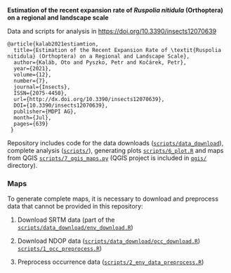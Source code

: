 **Estimation of the recent expansion rate of _Ruspolia nitidula_ (Orthoptera) on a regional and landscape scale**

Data and scripts for analysis in https://doi.org/10.3390/insects12070639
```
@article{kalab2021estiamtion,
  title={Estimation of the Recent Expansion Rate of \textit{Ruspolia nitidula} (Orthoptera) on a Regional and Landscape Scale},
  author={Kaláb, Oto and Pyszko, Petr and Kočárek, Petr},
  year={2021},
  volume={12},
  number={7},
  journal={Insects},
  ISSN={2075-4450},
  url={http://dx.doi.org/10.3390/insects12070639},
  DOI={10.3390/insects12070639},
  publisher={MDPI AG},
  month={Jul},
  pages={639}
 }
```

Repository includes code for the data downloads ([`scripts/data_download`](https://github.com/kalab-oto/ruspolia-wip/tree/master/scripts/data_download)), complete analysis ([`scripts/`](https://github.com/kalab-oto/ruspolia-wip/tree/master/scripts)), generating plots [`scripts/6_plot.R`](https://github.com/kalab-oto/ruspolia-wip/blob/b838c3853a68eef03b9e6c311973f4df238f36b5/scripts/6_plot.R) and maps from QGIS [`scripts/7_qgis_maps.py`](https://github.com/kalab-oto/ruspolia-wip/blob/b838c3853a68eef03b9e6c311973f4df238f36b5/scripts/7_qgis_maps) (QGIS project is included in [`qgis/`](https://github.com/kalab-oto/ruspolia-wip/tree/master/qgis) directory).

### Maps
To generate complete maps, it is necessary to download and preprocess data that cannot be provided in this repository:

1. Download SRTM data (part of the [`scripts/data_download/env_download.R`](https://github.com/kalab-oto/ruspolia-wip/blob/master/scripts/data_download/env_download.R))

2. Download NDOP data ([`scripts/data_download/occ_download.R`](https://github.com/kalab-oto/ruspolia-wip/blob/master/scripts/data_download/occ_download.R))
[`scripts/1_occ_preprocess.R`](https://github.com/kalab-oto/ruspolia-wip/blob/master/scripts/1_occ_preprocess.R))

3. Preprocess occurrence data ([`scripts/2_env_data_preprocess.R`](https://github.com/kalab-oto/ruspolia-wip/blob/master/scripts/2_env_data_preprocess.R))
